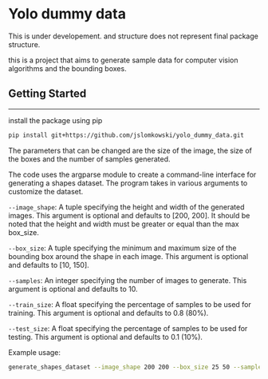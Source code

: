 
# Yolo dummy data
This is under developement. and structure does not represent final package structure.

this is a project that aims to generate sample data for computer vision algorithms and the bounding boxes.

## Getting Started
-----------------------------
install the package using pip
```bash
pip install git+https://github.com/jslomkowski/yolo_dummy_data.git
```

The parameters that can be changed are the size of the image, the size of the boxes and the number of samples generated.

The code uses the argparse module to create a command-line interface for generating a shapes dataset. The program takes in various arguments to customize the dataset.

`--image_shape`: A tuple specifying the height and width of the generated images. This argument is optional and defaults to [200, 200]. It should be noted that the height and width must be greater or equal than the max box_size.

`--box_size`: A tuple specifying the minimum and maximum size of the bounding box around the shape in each image. This argument is optional and defaults to [10, 150].

`--samples`: An integer specifying the number of images to generate. This argument is optional and defaults to 10.

`--train_size`: A float specifying the percentage of samples to be used for training. This argument is optional and defaults to 0.8 (80%).

`--test_size`: A float specifying the percentage of samples to be used for testing. This argument is optional and defaults to 0.1 (10%).

Example usage:

```bash
generate_shapes_dataset --image_shape 200 200 --box_size 25 50 --samples 100 --train_size 0.7 --test_size 0.2
```
